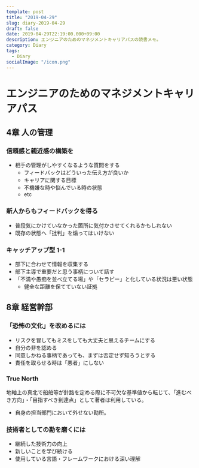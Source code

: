 ```yaml
---
template: post
title: "2019-04-29"
slug: diary-2019-04-29
draft: false
date: 2019-04-29T22:19:00.000+09:00
description: エンジニアのためのマネジメントキャリアパスの読書メモ。
category: Diary
tags:
  - Diary
socialImage: "/icon.png"
---
```


# エンジニアのためのマネジメントキャリアパス

## 4章 人の管理

### 信頼感と親近感の構築を

- 相手の管理がしやすくなるような質問をする
    - フィードバックはどういった伝え方が良いか
    - キャリアに関する目標
    - 不機嫌な時や悩んでいる時の状態
    - etc

### 新人からもフィードバックを得る

- 普段気にかけていなかった箇所に気付かさせてくれるかもしれない
- 既存の状態へ「批判」を煽ってはいけない

### キャッチアップ型 1-1

- 部下に合わせて情報を収集する
- 部下主導で重要だと思う事柄について話す
- 「不満や愚痴を並べ立てる場」や「セラピー」と化している状況は悪い状態
    - 健全な距離を保てていない証拠

## 8章 経営幹部

### 「恐怖の文化」を改めるには

- リスクを冒してもミスをしても大丈夫と思えるチームにする
- 自分の非を認める
- 同意しかねる事柄であっても、まずは否定せず知ろうとする
- 責任を取らせる時は「悪者」にしない

### True North

地軸上の真北で船舶等が針路を定める際に不可欠な基準値から転じて、「進むべき方向」・「目指すべき到達点」として著者は利用している。

- 自身の担当部門において外せない勘所。

### 技術者としての勘を磨くには

- 継続した技術力の向上
- 新しいことを学び続ける
- 使用している言語・フレームワークにおける深い理解